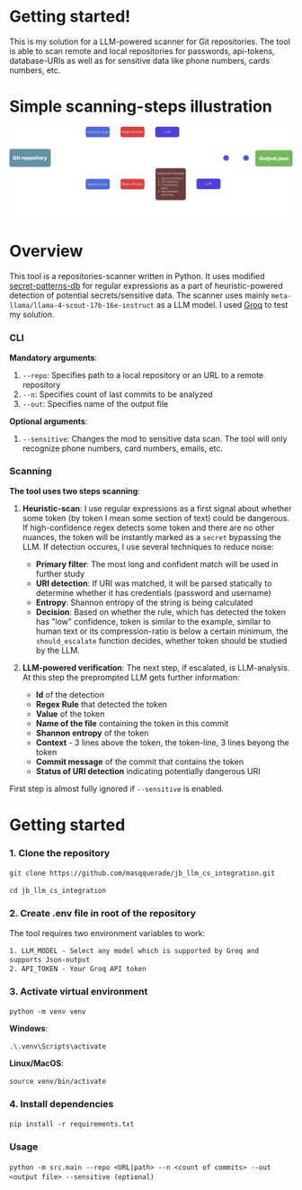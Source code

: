 # Getting started!
This is my solution for a LLM-powered scanner for Git repositories. The tool is able to scan remote and local repositories for passwords, api-tokens, database-URIs as well as for sensitive data like phone numbers, cards numbers, etc.

# Simple scanning-steps illustration 
![](images/illustration.svg)

# Overview
This tool is a repositories-scanner written in Python. It uses modified [secret-patterns-db](https://github.com/mazen160/secrets-patterns-db?tab=readme-ov-file) for regular expressions as a part of heuristic-powered detection of potential secrets/sensitive data. The scanner uses mainly `meta-llama/llama-4-scout-17b-16e-instruct` as a LLM model. I used [Groq](https://groq.com/) to test my solution.

### CLI
**Mandatory arguments**:
1. `--repo`: Specifies path to a local repository or an URL to a remote repository
2. `--n`: Specifies count of last commits to be analyzed
3. `--out`: Specifies name of the output file

**Optional arguments**:
1. `--sensitive`: Changes the mod to sensitive data scan. The tool will only recognize phone numbers, card numbers, emails, etc.

### Scanning
**The tool uses two steps scanning**:
1. **Heuristic-scan**: I use regular expressions as a first signal about whether some token (by token I mean some section of text) could be dangerous. If high-confidence regex detects some token and there are no other nuances, the token will be instantly marked as a `secret` bypassing the LLM. If detection occures, I use several techniques to reduce noise:
    - **Primary filter**: The most long and confident match will be used in further study
    - **URI detection**: If URI was matched, it will be parsed statically to determine whether it has credentials (password and username)
    - **Entropy**: Shannon entropy of the string is being calculated
    - **Decision**: Based on whether the rule, which has detected the token has "low" confidence, token is similar to the example, similar to human text or its compression-ratio is below a certain minimum, the `should_escalate` function decides, whether token should be studied by the LLM.

2. **LLM-powered verification**: The next step, if escalated, is LLM-analysis. At this step the preprompted LLM gets further information:
    - **Id** of the detection
    - **Regex Rule** that detected the token
    - **Value** of the token
    - **Name of the file** containing the token in this commit
    - **Shannon entropy** of the token
    - **Context** - 3 lines above the token, the token-line, 3 lines beyong the token
    - **Commit message** of the commit that contains the token
    - **Status of URI detection** indicating potentially dangerous URI

First step is almost fully ignored if `--sensitive` is enabled.
    

# Getting started
### 1. Clone the repository
`git clone https://github.com/masqquerade/jb_llm_cs_integration.git`

`cd jb_llm_cs_integration`

### 2. Create .env file in root of the repository
The tool requires two environment variables to work:

    1. LLM_MODEL - Select any model which is supported by Groq and supports Json-output
    2. API_TOKEN - Your Groq API token
    
### 3. Activate virtual environment
`python -m venv venv`

**Windows**:

`.\.venv\Scripts\activate`

**Linux/MacOS**:

`source venv/bin/activate`

### 4. Install dependencies
`pip install -r requirements.txt`

### Usage
`python -m src.main --repo <URL|path> --n <count of commits> --out <output file> --sensitive (optional)`
